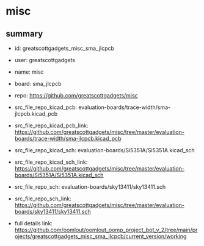 # misc
 
## summary 
* id: greatscottgadgets_misc_sma_jlcpcb
* user: greatscottgadgets
* name: misc
* board: sma_jlcpcb
* repo: https://github.com/greatscottgadgets/misc
* src_file_repo_kicad_pcb: evaluation-boards/trace-width/sma-jlcpcb.kicad_pcb
* src_file_repo_kicad_pcb_link: https://github.com/greatscottgadgets/misc/tree/master/evaluation-boards/trace-width/sma-jlcpcb.kicad_pcb
* src_file_repo_kicad_sch: evaluation-boards/Si5351A/Si5351A.kicad_sch
* src_file_repo_kicad_sch_link: https://github.com/greatscottgadgets/misc/tree/master/evaluation-boards/Si5351A/Si5351A.kicad_sch

* src_file_repo_sch: evaluation-boards/sky13411/sky13411.sch
* src_file_repo_sch_link: https://github.com/greatscottgadgets/misc/tree/master/evaluation-boards/sky13411/sky13411.sch
* full details link: https://github.com/oomlout/oomlout_oomp_project_bot_v_2/tree/main/projects/greatscottgadgets_misc_sma_jlcpcb/current_version/working  






